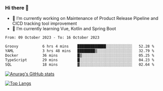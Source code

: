 ### Hi there 👋

- 🔭 I’m currently working on Maintenance of Product Release Pipeline and CICD tracking tool improvement
- 🌱 I’m currently learning Vue, Kotlin and Spring Boot

<!--START_SECTION:waka-->

```txt
From: 09 October 2023 - To: 16 October 2023

Groovy           6 hrs 4 mins    █████████████░░░░░░░░░░░░   52.28 %
YAML             3 hrs 48 mins   ████████▒░░░░░░░░░░░░░░░░   32.79 %
Docker           36 mins         █▒░░░░░░░░░░░░░░░░░░░░░░░   05.25 %
TypeScript       29 mins         █░░░░░░░░░░░░░░░░░░░░░░░░   04.23 %
SQL              18 mins         ▓░░░░░░░░░░░░░░░░░░░░░░░░   02.64 %
```

<!--END_SECTION:waka-->

[![Anurag's GitHub stats](https://github-readme-stats.vercel.app/api?username=yunhao981&show_icons=true&theme=solarized-dark)](https://github.com/anuraghazra/github-readme-stats)

[![Top Langs](https://github-readme-stats.vercel.app/api/top-langs/?username=yunhao981&theme=solarized-dark&layout=compact)](https://github.com/anuraghazra/github-readme-stats)

<!--
**yunhao981/yunhao981** is a ✨ _special_ ✨ repository because its `README.md` (this file) appears on your GitHub profile.

Here are some ideas to get you started:

- 🔭 I’m currently working on Maintenance of Release Pipeline and CICD tracking tool improvement
- 🌱 I’m currently learning Vue, Kotlin and Spring Boot
- 👯 I’m looking to collaborate on ...
- 🤔 I’m looking for help with ...
- 💬 Ask me about ...
- 📫 How to reach me: ...
- 😄 Pronouns: ...
- ⚡ Fun fact: ...
-->


